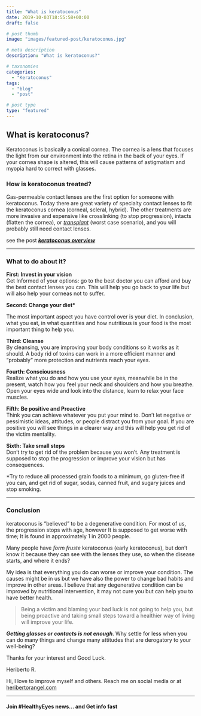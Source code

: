 ```yaml
---
title: "What is keratoconus"
date: 2019-10-03T18:55:58+00:00
draft: false

# post thumb
image: "images/featured-post/keratoconus.jpg"

# meta description
description: "What is keratoconus?"

# taxonomies
categories:
  - "Keratoconus"
tags:
  - "blog"
  - "post"

# post type
type: "featured"
---
```

What is keratoconus?
--------------------

Keratoconus is basically a conical cornea. The cornea is a lens that focuses the light from our environment into the retina in the back of your eyes. If your cornea shape is altered, this will cause patterns of astigmatism and myopia hard to correct with glasses.

### How is keratoconus treated?

Gas-permeable contact lenses are the first option for someone with keratoconus. Today there are great variety of specialty contact lenses to fit the keratoconus cornea (corneal, scleral, hybrid). The other treatments are more invasive and expensive like crosslinking (to stop progression), intacts (flatten the cornea), or [_transplant_](https://www.mayoclinic.org/tests-procedures/cornea-transplant/about/pac-20385285) (worst case scenario), and you will probably still need contact lenses.

see the post [**_keratoconus overview_**](../keratoconus-overview/)

* * *

### What to do about it?

**First: Invest in your vision**  
Get Informed of your options: go to the best doctor you can afford and buy the best contact lenses you can. This will help you go back to your life but will also help your corneas not to suffer.

**Second: Change your diet\***

The most important aspect you have control over is your diet. In conclusion, what you eat, in what quantities and how nutritious is your food is the most important thing to help you.

**Third: Cleanse**  
By cleansing, you are improving your body conditions so it works as it should. A body rid of toxins can work in a more efficient manner and “probably” more protection and nutrients reach your eyes.

**Fourth: Consciousness**  
Realize what you do and how you use your eyes, meanwhile be in the present, watch how you feel your neck and shoulders and how you breathe. Open your eyes wide and look into the distance, learn to relax your face muscles.

**Fifth: Be positive and Proactive**  
Think you can achieve whatever you put your mind to. Don’t let negative or pessimistic ideas, attitudes, or people distract you from your goal. If you are positive you will see things in a clearer way and this will help you get rid of the victim mentality.

**Sixth: Take small steps**  
Don’t try to get rid of the problem because you won’t. Any treatment is supposed to stop the progression or improve your vision but has consequences.

\*Try to reduce all processed grain foods to a minimum, go gluten-free if you can, and get rid of sugar, sodas, canned fruit, and sugary juices and stop smoking.

* * *

### Conclusion

keratoconus is “believed” to be a degenerative condition. For most of us, the progression stops with age, however It is supposed to get worse with time; It is found in approximately 1 in 2000 people.

Many people have _form fruste_ keratoconus (early keratoconus), but don’t know it because they can see with the lenses they use, so when the disease starts, and where it ends?

My idea is that everything you do can worse or improve your condition. The causes might be in us but we have also the power to change bad habits and improve in other areas. I believe that any degenerative condition can be improved by nutritional intervention, it may not cure you but can help you to have better health.

>Being a victim and blaming your bad luck is not going to help you, but being proactive and taking small steps toward a healthier way of living will improve your life.

_**Getting glasses or contacts is not enough**_. Why settle for less when you can do many things and change many attitudes that are derogatory to your well-being?

Thanks for your interest and Good Luck.

Heriberto R.

Hi, I love to improve myself and others. Reach me on social media or at [heribertorangel.com](https://www.heribertorangel.com)

* * *

#### Join #HealthyEyes news... and Get info fast
